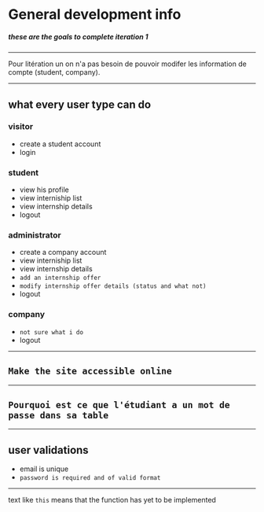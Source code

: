# General development info

##### these are the goals to complete iteration 1

---

Pour litération un on n'a pas besoin de pouvoir modifer les information de compte (student, company).

---

## what every user type can do

### visitor
- create a student account
- login

### student
- view his profile
- view interniship list
- view internship details
- logout

### administrator
- create a company account
- view interniship list
- view internship details
- `add an internship offer`
- `modify internship offer details (status and what not)`
- logout

### company
- `not sure what i do`
- logout

---

## `Make the site accessible online`

---

## `Pourquoi est ce que l'étudiant a un mot de passe dans sa table`

---

## user validations
- email is unique
- `password is required and of valid format`

---

text like `this` means that the function has yet to be implemented